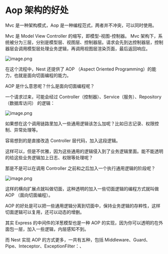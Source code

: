 # Aop 架构的好处

Mvc 是一种架构模式，Aop 是一种编程范式，两者并不冲突，可以同时使用。

Mvc 是 Model View Controller 的缩写，即模型-视图-控制器。 Mvc 架构下，系统被分为三层，分别是模型层、视图层、控制器层。请求会先到达控制器层，控制器层会调用模型层处理业务逻辑，再调用视图层渲染页面，最后返回响应。

![image.png](https://p3-juejin.byteimg.com/tos-cn-i-k3u1fbpfcp/0df3f35a96ba45279c737f1eb6061b11~tplv-k3u1fbpfcp-watermark.image?)

在这个流程中，Nest 还提供了 AOP （Aspect Oriented Programming）的能力，也就是面向切面编程的能力。

AOP 是什么意思呢？什么是面向切面编程呢？

一个请求过来，可能会经过 Controller（控制器）、Service（服务）、Repository（数据库访问） 的逻辑：

![image.png](https://p6-juejin.byteimg.com/tos-cn-i-k3u1fbpfcp/a08f3a6dc232428e9c5316fe9c8917ac~tplv-k3u1fbpfcp-watermark.image?)

如果想在这个调用链路里加入一些通用逻辑该怎么加呢？比如日志记录、权限控制、异常处理等。

容易想到的是直接改造 Controller 层代码，加入这段逻辑。

这样可以，但是不优雅，因为这些通用的逻辑侵入到了业务逻辑里面。能不能透明的给这些业务逻辑加上日志、权限等处理呢？

那是不是可以在调用 Controller 之前和之后加入一个执行通用逻辑的阶段呢？

![image.png](https://p3-juejin.byteimg.com/tos-cn-i-k3u1fbpfcp/ac052597a5c746d79a29984ec41d708f~tplv-k3u1fbpfcp-watermark.image?)

这样的横向扩展点就叫做切面，这种透明的加入一些切面逻辑的编程方式就叫做 AOP （面向切面编程）。

AOP 的好处是可以把一些通用逻辑分离到切面中，保持业务逻辑的存粹性，这样切面逻辑可以复用，还可以动态的增删。

其实 Express 的中间件的洋葱模型也是一种 AOP 的实现，因为你可以透明的在外面包一层，加入一些逻辑，内层感知不到。

而 Nest 实现 AOP 的方式更多，一共有五种，包括 Middleware、Guard、Pipe、Inteceptor、ExceptionFilter：、
